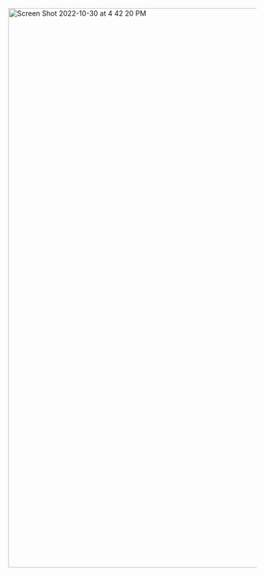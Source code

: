<img width="1133" alt="Screen Shot 2022-10-30 at 4 42 20 PM" src="https://user-images.githubusercontent.com/6688626/198900712-ae3ed679-f6ac-4ebb-89e5-de09ff15171a.png">

